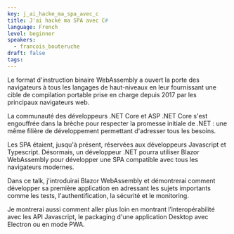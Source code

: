 ```yaml
---
key: j_ai_hacke_ma_spa_avec_c
title: J'ai hacké ma SPA avec C#
language: French
level: beginner
speakers:
  - francois_bouteruche
draft: false
tags:
---
```

Le format d'instruction binaire WebAssembly a ouvert la porte des navigateurs à tous les langages de haut-niveaux en leur fournissant une cible de compilation portable prise en charge depuis 2017 par les principaux navigateurs web.

La communauté des développeurs .NET Core et ASP .NET Core s'est engouffrée dans la brèche pour respecter la promesse initiale de .NET : une même filière de développement permettant d'adresser tous les besoins.

Les SPA étaient, jusqu'à présent, réservées aux développeurs Javascript et Typescript. Désormais, un développeur .NET pourra utiliser Blazor WebAssembly pour développer une SPA compatible avec tous les navigateurs modernes.

Dans ce talk, j'introduirai Blazor WebAssembly et démontrerai comment développer sa première application en adressant les sujets importants comme les tests, l'authentification, la sécurité et le monitoring. 

Je montrerai aussi comment aller plus loin en montrant l’interopérabilité avec les API Javascript, le packaging d'une application Desktop avec Electron ou en mode PWA.
